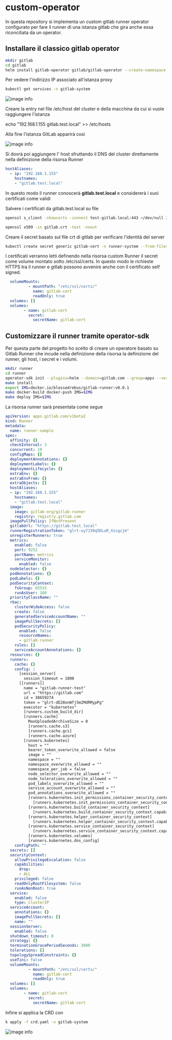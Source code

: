 # custom-operator
In questa repository si implementa un custom gitlab runner operator configurato per fare il runner di una istanza gitlab che gira anche essa riconciliata da un operator.

## Installare il classico gitlab operator

```bash
mkdir gitlab
cd gitlab
helm install gitlab-operator gitlab/gitlab-operator --create-namespace --namespace gitlab-system
```

Per vedere l'indirizzo IP associato all'istanza proxy

```bash
kubectl get services -n gitlab-system 
```

![image info](img/services.png)

Creare la entry nel file /etc/host del cluster e della macchina da cui si vuole raggiungere l'istanza

echo "192.168.1.155	gitlab.test.local" >> /etc/hosts

Alla fine l'istanza GitLab apparirà così

![image info](img/gitlab-instance.png)

Si dovrà poi aggiungere l' host sfruttando il DNS del cluster direttamente nella definizione della risorsa Runner

```yaml
hostAliases:
  - ip: "192.168.1.155"
    hostnames:
    - "gitlab.test.local"
```

In questo modo il runner conoscerà **gitlab.test.local** e considererà i suoi certificati come validi

Salvere i certificati da gitlab.test.local su file

```bash
openssl s_client -showcerts -connect test-gitlab.local:443 </dev/null 2>/dev/null|openssl x509 -outform PEM > gitlab.crt

openssl x509 -in gitlab.crt -text -noout
```

Creare il secret basato sul file crt di gitlab per verificare l'identità del server

```bash
kubectl create secret generic gitlab-cert -n runner-system --from-file=gitlab.crt
```

I certificati verranno letti definendo nella risorsa custom Runner il secret come volume montato sotto /etc/ssl/certs. In questo modo le richieste HTTPS tra il runner e gitlab possono avvenire anche con il certificato self signed.

```yaml
  volumeMounts:
          - mountPath: "/etc/ssl/certs/"
            name: gitlab-cert
            readOnly: true
  volumes: []
  volumes:
        - name: gitlab-cert
          secret:
            secretName: gitlab-cert
```

## Customizzare il runner tramite operator-sdk
Per questa parte del progetto ho scelto di creare un operatore basato su Gitlab Runner che incude nella definizione della risorsa la definizione del runner, gli host, i secret e i volumi.

```bash
mkdir runner
cd runner
operator-sdk init --plugins=helm --domain=gitlab.com --group=apps --version=v1beta1 --kind=GitLab --helm-chart=gitlab/gitlab-runner
make install
export IMG=docker.io/blessedrebus/gitlab-runner:v0.0.1
make docker-build docker-push IMG=$IMG
make deploy IMG=$IMG
```

La risorsa runner sarà presentata come segue

```yaml
apiVersion: apps.gitlab.com/v1beta2
kind: Runner
metadata:
  name: runner-sample
spec:
  affinity: {}
  checkInterval: 3
  concurrent: 10
  configMaps: {}
  deploymentAnnotations: {}
  deploymentLabels: {}
  deploymentLifecycle: {}
  extraEnv: {}
  extraEnvFrom: {}
  extraObjects: []
  hostAliases:
  - ip: "192.168.1.155"
    hostnames:
    - "gitlab.test.local"
  image:
    image: gitlab-org/gitlab-runner
    registry: registry.gitlab.com
  imagePullPolicy: IfNotPresent
  gitlabUrl: "https://gitlab.test.local"
  runnerRegistrationToken: "glrt-uy7J39q5DLuR_Xzcgzjm"
  unregisterRunners: true
  metrics:
    enabled: false
    port: 9252
    portName: metrics
    serviceMonitor:
      enabled: false
  nodeSelector: {}
  podAnnotations: {}
  podLabels: {}
  podSecurityContext:
    fsGroup: 65533
    runAsUser: 100
  priorityClassName: ""
  rbac:
    clusterWideAccess: false
    create: false
    generatedServiceAccountName: ""
    imagePullSecrets: []
    podSecurityPolicy:
      enabled: false
      resourceNames:
      - gitlab-runner
    rules: []
    serviceAccountAnnotations: {}
  resources: {}
  runners:
    cache: {}
    config: |
      [session_server]
        session_timeout = 1800
      [[runners]]
        name = "gitlab-runner-test"
        url = "https://gitlab.com"
        id = 38659274
        token = "glrt-dE28onWfj5m2MdRMypPg"
        executor = "kubernetes"
        [runners.custom_build_dir]
        [runners.cache]
          MaxUploadedArchiveSize = 0
          [runners.cache.s3]
          [runners.cache.gcs]
          [runners.cache.azure]
        [runners.kubernetes]
          host = ""
          bearer_token_overwrite_allowed = false
          image = ""
          namespace = ""
          namespace_overwrite_allowed = ""
          namespace_per_job = false
          node_selector_overwrite_allowed = ""
          node_tolerations_overwrite_allowed = ""
          pod_labels_overwrite_allowed = ""
          service_account_overwrite_allowed = ""
          pod_annotations_overwrite_allowed = ""
          [runners.kubernetes.init_permissions_container_security_context]
            [runners.kubernetes.init_permissions_container_security_context.capabilities]
          [runners.kubernetes.build_container_security_context]
            [runners.kubernetes.build_container_security_context.capabilities]
          [runners.kubernetes.helper_container_security_context]
            [runners.kubernetes.helper_container_security_context.capabilities]
          [runners.kubernetes.service_container_security_context]
            [runners.kubernetes.service_container_security_context.capabilities]
          [runners.kubernetes.volumes]
          [runners.kubernetes.dns_config]
    configPath: ""
  secrets: []
  securityContext:
    allowPrivilegeEscalation: false
    capabilities:
      drop:
      - ALL
    privileged: false
    readOnlyRootFilesystem: false
    runAsNonRoot: true
  service:
    enabled: false
    type: ClusterIP
  serviceAccount:
    annotations: {}
    imagePullSecrets: []
    name: ""
  sessionServer:
    enabled: false
  shutdown_timeout: 0
  strategy: {}
  terminationGracePeriodSeconds: 3600
  tolerations: []
  topologySpreadConstraints: {}
  useTini: false
  volumeMounts:
          - mountPath: "/etc/ssl/certs/"
            name: gitlab-cert
            readOnly: true
  volumes: []
  volumes:
        - name: gitlab-cert
          secret:
            secretName: gitlab-cert
```

Infine si applica la CRD con

```bash
k apply -f crd.yaml -n gitlab-system
```

![image info](img/running-operator.png)


